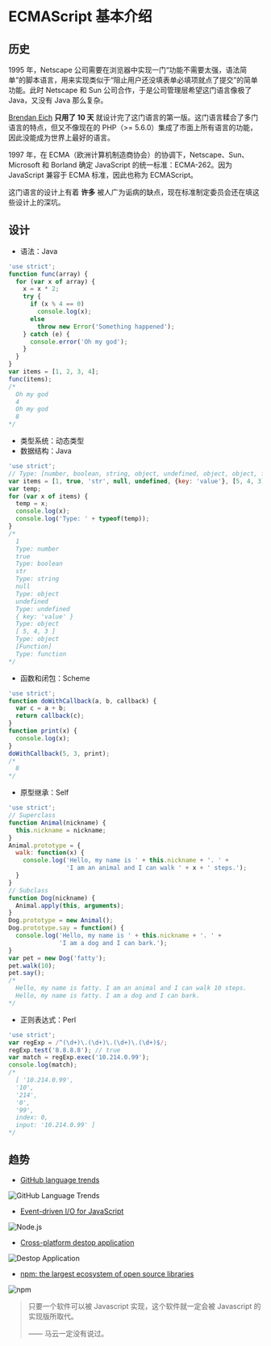 # ECMAScript 基本介绍

## 历史
1995 年，Netscape 公司需要在浏览器中实现一门“功能不需要太强，语法简单”的脚本语言，用来实现类似于“阻止用户还没填表单必填项就点了提交”的简单功能。此时 Netscape 和 Sun 公司合作，于是公司管理层希望这门语言像极了 Java，又没有 Java 那么复杂。

[Brendan Eich](https://www.brendaneich.com/) **只用了 10 天** 就设计完了这门语言的第一版。这门语言糅合了多门语言的特点，但又不像现在的 PHP（>= 5.6.0）集成了市面上所有语言的功能，因此没能成为世界上最好的语言。

1997 年，在 ECMA（欧洲计算机制造商协会）的协调下，Netscape、Sun、Microsoft 和 Borland 确定 JavaScript 的统一标准：ECMA-262。因为 JavaScript 兼容于 ECMA 标准，因此也称为 ECMAScript。

这门语言的设计上有着 **许多** 被人广为诟病的缺点，现在标准制定委员会还在填这些设计上的深坑。

## 设计
+ 语法：Java

```js
'use strict';
function func(array) {
  for (var x of array) {
    x = x * 2;
    try {
      if (x % 4 == 0)
        console.log(x);
      else
        throw new Error('Something happened');
    } catch (e) {
      console.error('Oh my god');
    }
  }
}
var items = [1, 2, 3, 4];
func(items);
/*
  Oh my god
  4
  Oh my god
  8
*/
```

+ 类型系统：动态类型
+ 数据结构：Java

```js
'use strict';
// Type: [number, boolean, string, object, undefined, object, object, function]
var items = [1, true, 'str', null, undefined, {key: 'value'}, [5, 4, 3], function () { return 1; }];
var temp;
for (var x of items) {
  temp = x;
  console.log(x);
  console.log('Type: ' + typeof(temp));
}
/*
  1
  Type: number
  true
  Type: boolean
  str
  Type: string
  null
  Type: object
  undefined
  Type: undefined
  { key: 'value' }
  Type: object
  [ 5, 4, 3 ]
  Type: object
  [Function]
  Type: function
*/
```

+ 函数和闭包：Scheme

```js
'use strict';
function doWithCallback(a, b, callback) {
  var c = a + b;
  return callback(c);
}
function print(x) {
  console.log(x);
}
doWithCallback(5, 3, print);
/*
  8
*/
```

+ 原型继承：Self

```js
'use strict';
// Superclass
function Animal(nickname) {
  this.nickname = nickname;
}
Animal.prototype = {
  walk: function(x) {
    console.log('Hello, my name is ' + this.nickname + '. ' +
                'I am an animal and I can walk ' + x + ' steps.');
  }
}
// Subclass
function Dog(nickname) {
  Animal.apply(this, arguments);
}
Dog.prototype = new Animal();
Dog.prototype.say = function() {
  console.log('Hello, my name is ' + this.nickname + '. ' +
              'I am a dog and I can bark.');
}
var pet = new Dog('fatty');
pet.walk(10);
pet.say();
/*
  Hello, my name is fatty. I am an animal and I can walk 10 steps.
  Hello, my name is fatty. I am a dog and I can bark.
*/
```

+ 正则表达式：Perl

```js
'use strict';
var regExp = /^(\d+)\.(\d+)\.(\d+)\.(\d+)$/;
regExp.test('8.8.8.8'); // true
var match = regExp.exec('10.214.0.99');
console.log(match);
/*
  [ '10.214.0.99',
  '10',
  '214',
  '0',
  '99',
  index: 0,
  input: '10.214.0.99' ]
*/
```

## 趋势

+ [GitHub language trends](https://github.com/blog/2047-language-trends-on-github)

![GitHub Language Trends](/assets/img/js-tutorial/github-language-trends.jpg)

+ [Event-driven I/O for JavaScript](https://nodejs.org)

![Node.js](/assets/img/js-tutorial/node-09-25.png)

+ [Cross-platform destop application](http://electron.atom.io)

![Destop Application](/assets/img/js-tutorial/atom.png)

+ [npm: the largest ecosystem of open source libraries](https://www.npmjs.com)

![npm](/assets/img/js-tutorial/npm-09-25.png)

> 只要一个软件可以被 Javascript 实现，这个软件就一定会被 Javascript 的实现版所取代。
>
> —— 马云一定没有说过。
